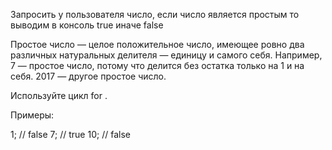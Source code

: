 Запросить у пользователя число, если число является
простым то выводим в консоль true иначе false

Простое число — целое положительное число, имеющее
ровно два различных натуральных делителя — единицу
и самого себя. Например, 7 — простое число, потому
что делится без остатка только на 1 и на себя. 2017
— другое простое число.

Используйте цикл for .

Примеры:

1; // false
7; // true
10; // false